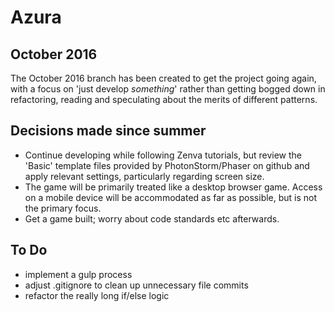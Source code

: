 # Azura

## October 2016

The October 2016 branch has been created to get the project going again, with a focus on 'just develop *something*' rather than getting bogged down in refactoring, reading and speculating about the merits of different patterns.

## Decisions made since summer

* Continue developing while following Zenva tutorials, but review the 'Basic' template files provided by PhotonStorm/Phaser on github and apply relevant settings, particularly regarding screen size.
* The game will be primarily treated like a desktop browser game. Access on a mobile device will be accommodated as far as possible, but is not the primary focus.
* Get a game built; worry about code standards etc afterwards.

## To Do

* implement a gulp process
* adjust .gitignore to clean up unnecessary file commits
* refactor the really long if/else logic
